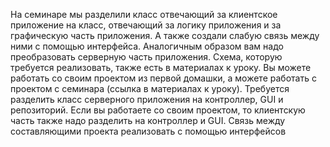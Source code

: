 На семинаре мы разделили класс отвечающий за клиентское приложение на класс, отвечающий за логику приложения и за графическую часть приложения. А также создали слабую связь между ними с помощью интерфейса. Аналогичным образом вам надо преобразовать серверную часть приложения. Схема, которую требуется реализовать, также есть в материалах к уроку. Вы можете работать со своим проектом из первой домашки, а можете работать с проектом с семинара (ссылка в материалах к уроку). Требуется разделить класс серверного приложения на контроллер, GUI и репозиторий. Если вы работаете со своим проектом, то клиентскую часть также надо разделить на контроллер и GUI. Связь между составляющими проекта реализовать с помощью интерфейсов
